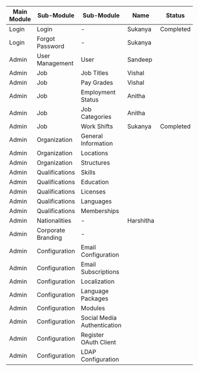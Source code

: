 |Main Module                    |Sub-Module                   |Sub-Module         |Name    |Status    
|-------------------------------|-----------------------------|-------------------|--------|--------
|Login                          |Login                        | -                 |Sukanya | Completed                 
|Login                          |Forgot Password              | -                 |Sukanya |              
|Admin                          |User Management              | User              |Sandeep | |
|Admin                          |Job                          | Job Titles        |Vishal  | |
|Admin                          |Job                          | Pay Grades        |Vishal  | |
|Admin                          |Job                          | Employment Status |Anitha  | |
|Admin                          |Job                          | Job Categories    |Anitha  | |
|Admin                          |Job                          | Work Shifts       |Sukanya | Completed|
|Admin                          |Organization                 |General Information|    | |
|Admin                          |Organization                 |Locations          |    ||
|Admin                          |Organization                 |Structures         |    | |
|Admin                          |Qualifications               |Skills             |    | |
|Admin                          |Qualifications               |Education          |    | |
|Admin                          |Qualifications               |Licenses           |    |  |
|Admin                          |Qualifications               |Languages          |    |     |
|Admin                          |Qualifications               |Memberships        |    |  |
|Admin                          |Nationalities                | -                 |Harshitha|  |
|Admin                          |Corporate Branding           | -                 |    |  |
|Admin                          |Configuration                |Email Configuration|    |  |
|Admin                          |Configuration                |Email Subscriptions|    |  |
|Admin                          |Configuration                |Localization       |    |  |
|Admin                          |Configuration                |Language Packages  |    |  |
|Admin                          |Configuration                |Modules            |    |  |
|Admin                          |Configuration                |Social Media Authentication|  |  |
|Admin                          |Configuration                |Register OAuth Client|  |  |
|Admin                          |Configuration                |LDAP Configuration | ||
